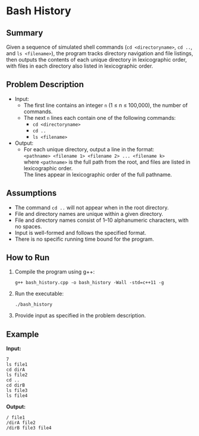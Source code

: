 # Bash History

## Summary

Given a sequence of simulated shell commands (`cd <directoryname>`, `cd ..`, and `ls <filename>`), the program tracks directory navigation and file listings, then outputs the contents of each unique directory in lexicographic order, with files in each directory also listed in lexicographic order.

## Problem Description

- Input:
  - The first line contains an integer `n` (1 ≤ n ≤ 100,000), the number of commands.
  - The next `n` lines each contain one of the following commands:
    - `cd <directoryname>`
    - `cd ..`
    - `ls <filename>`
- Output:
  - For each unique directory, output a line in the format:  
    `<pathname> <filename 1> <filename 2> ... <filename k>`  
    where `<pathname>` is the full path from the root, and files are listed in lexicographic order.  
    The lines appear in lexicographic order of the full pathname.

## Assumptions

- The command `cd ..` will not appear when in the root directory.
- File and directory names are unique within a given directory.
- File and directory names consist of 1–10 alphanumeric characters, with no spaces.
- Input is well-formed and follows the specified format.
- There is no specific running time bound for the program.

## How to Run

1. Compile the program using g++:
   ```
   g++ bash_history.cpp -o bash_history -Wall -std=c++11 -g
   ```

2. Run the executable:
   ```
   ./bash_history
   ```

3. Provide input as specified in the problem description.

## Example

**Input:**
```
7
ls file1
cd dirA
ls file2
cd ..
cd dirB
ls file3
ls file4
```

**Output:**
```
/ file1
/dirA file2
/dirB file3 file4
```